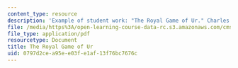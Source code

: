 ```yaml
---
content_type: resource
description: 'Example of student work: "The Royal Game of Ur." Charles Tam.'
file: /media/https%3A/open-learning-course-data-rc.s3.amazonaws.com/cms-608-game-design-spring-2008/0797d2cea95ee03fe1af13f76bc7676c_tam1.pdf
file_type: application/pdf
resourcetype: Document
title: The Royal Game of Ur
uid: 0797d2ce-a95e-e03f-e1af-13f76bc7676c
---
```

